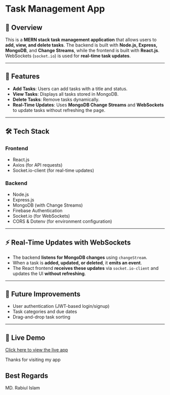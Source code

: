 # Task Management App

## 📌 Overview
This is a **MERN stack task management application** that allows users to **add, view, and delete tasks**. The backend is built with **Node.js, Express, MongoDB**, and **Change Streams**, while the frontend is built with **React.js**. WebSockets (`socket.io`) is used for **real-time task updates**.

---

## 🚀 Features
- **Add Tasks**: Users can add tasks with a title and status.
- **View Tasks**: Displays all tasks stored in MongoDB.
- **Delete Tasks**: Remove tasks dynamically.
- **Real-Time Updates**: Uses **MongoDB Change Streams** and **WebSockets** to update tasks without refreshing the page.

---

## 🛠️ Tech Stack
### **Frontend**
- React.js
- Axios (for API requests)
- Socket.io-client (for real-time updates)

### **Backend**
- Node.js
- Express.js
- MongoDB (with Change Streams)
- Firebase Authentication
- Socket.io (for WebSockets)
- CORS & Dotenv (for environment configuration)

---


## ⚡ Real-Time Updates with WebSockets
- The backend **listens for MongoDB changes** using `changeStream`.
- When a task is **added, updated, or deleted**, it **emits an event**.
- The React frontend **receives these updates** via `socket.io-client` and updates the UI **without refreshing**.

---

## 🎯 Future Improvements
- User authentication (JWT-based login/signup)
- Task categories and due dates
- Drag-and-drop task sorting


---
## 🚀 Live Demo  
[Click here to view the live app](https://manage-task-defd3.web.app/)

Thanks for visiting my app

## Best Regards
MD. Rabiul Islam
